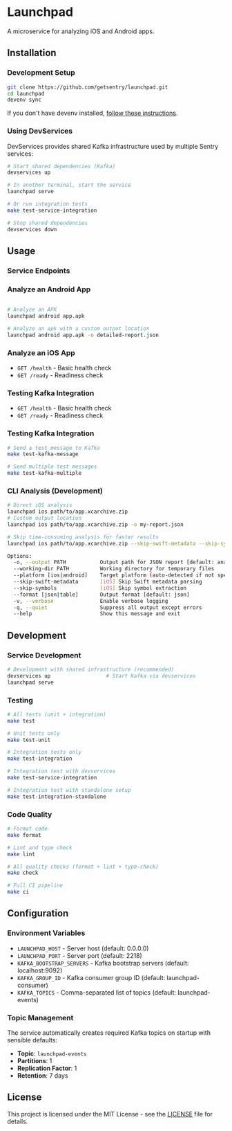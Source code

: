 # Launchpad

A microservice for analyzing iOS and Android apps.

## Installation

### Development Setup

```bash
git clone https://github.com/getsentry/launchpad.git
cd launchpad
devenv sync

```

If you don't have devenv installed, [follow these instructions](https://github.com/getsentry/devenv#install).

### Using DevServices

DevServices provides shared Kafka infrastructure used by multiple Sentry services:

```bash
# Start shared dependencies (Kafka)
devservices up

# In another terminal, start the service
launchpad serve

# Or run integration tests
make test-service-integration

# Stop shared dependencies
devservices down
```

## Usage

### Service Endpoints

### Analyze an Android App

```bash

# Analyze an APK
launchpad android app.apk

# Analyze an apk with a custom output location
launchpad android app.apk -o detailed-report.json
```

### Analyze an iOS App

- `GET /health` - Basic health check
- `GET /ready` - Readiness check

### Testing Kafka Integration

- `GET /health` - Basic health check
- `GET /ready` - Readiness check

### Testing Kafka Integration

```bash
# Send a test message to Kafka
make test-kafka-message

# Send multiple test messages
make test-kafka-multiple
```

### CLI Analysis (Development)

```bash
# Direct iOS analysis
launchpad ios path/to/app.xcarchive.zip
# Custom output location
launchpad ios path/to/app.xcarchive.zip -o my-report.json

# Skip time-consuming analysis for faster results
launchpad ios path/to/app.xcarchive.zip --skip-swift-metadata --skip-symbols

Options:
  -o, --output PATH           Output path for JSON report [default: analysis-report.json]
  --working-dir PATH          Working directory for temporary files
  --platform [ios|android]    Target platform (auto-detected if not specified)
  --skip-swift-metadata       [iOS] Skip Swift metadata parsing
  --skip-symbols              [iOS] Skip symbol extraction
  --format [json|table]       Output format [default: json]
  -v, --verbose               Enable verbose logging
  -q, --quiet                 Suppress all output except errors
  --help                      Show this message and exit
```

## Development

### Service Development

```bash
# Development with shared infrastructure (recommended)
devservices up                  # Start Kafka via devservices
launchpad serve
```

### Testing

```bash
# All tests (unit + integration)
make test

# Unit tests only
make test-unit

# Integration tests only
make test-integration

# Integration test with devservices
make test-service-integration

# Integration test with standalone setup
make test-integration-standalone
```

### Code Quality

```bash
# Format code
make format

# Lint and type check
make lint

# All quality checks (format + lint + type-check)
make check

# Full CI pipeline
make ci
```

## Configuration

### Environment Variables

- `LAUNCHPAD_HOST` - Server host (default: 0.0.0.0)
- `LAUNCHPAD_PORT` - Server port (default: 2218)
- `KAFKA_BOOTSTRAP_SERVERS` - Kafka bootstrap servers (default: localhost:9092)
- `KAFKA_GROUP_ID` - Kafka consumer group ID (default: launchpad-consumer)
- `KAFKA_TOPICS` - Comma-separated list of topics (default: launchpad-events)

### Topic Management

The service automatically creates required Kafka topics on startup with sensible defaults:

- **Topic**: `launchpad-events`
- **Partitions**: 1
- **Replication Factor**: 1
- **Retention**: 7 days

## License

This project is licensed under the MIT License - see the [LICENSE](LICENSE) file for details.
